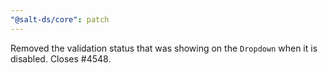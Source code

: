 ```yaml
---
"@salt-ds/core": patch
---
```


Removed the validation status that was showing on the `Dropdown` when it is disabled. Closes #4548.
